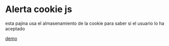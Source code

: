 # Alerta cookie js
esta pajina usa el almasenamiento de la cookie para saber si el usuario lo ha aceptado

[demo](https://sweet-stardust-d01261.netlify.app/)
